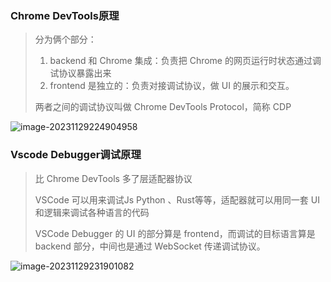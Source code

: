 ### Chrome DevTools原理

> 分为俩个部分：
>
> 1. backend 和 Chrome 集成：负责把 Chrome 的网页运行时状态通过调试协议暴露出来
> 2. frontend 是独立的：负责对接调试协议，做 UI 的展示和交互。
>
> 两者之间的调试协议叫做 Chrome DevTools Protocol，简称 CDP

![image-20231129224904958](C:/Users/wzy/AppData/Roaming/Typora/typora-user-images/image-20231129224904958.png)



### Vscode Debugger调试原理

> 比 Chrome DevTools 多了层适配器协议
>
> VSCode 可以用来调试Js Python 、Rust等等，适配器就可以用同一套 UI 和逻辑来调试各种语言的代码
>
> VSCode Debugger 的 UI 的部分算是 frontend，而调试的目标语言算是 backend 部分，中间也是通过 WebSocket 传递调试协议。

![image-20231129231901082](C:/Users/wzy/AppData/Roaming/Typora/typora-user-images/image-20231129231901082.png)